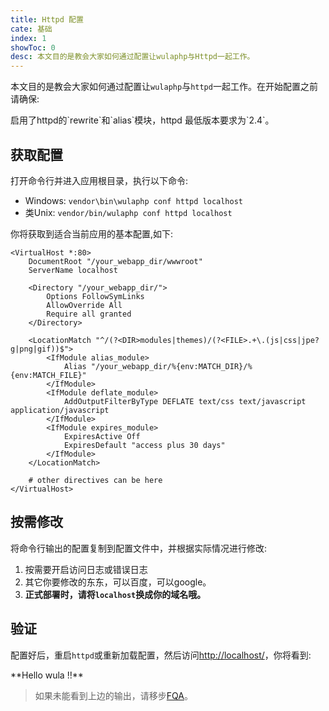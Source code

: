 ```yaml
---
title: Httpd 配置
cate: 基础
index: 1
showToc: 0
desc: 本文目的是教会大家如何通过配置让wulaphp与Httpd一起工作。
---
```


本文目的是教会大家如何通过配置让`wulaphp`与`httpd`一起工作。在开始配置之前请确保:

<p class="tip" markdown="1">启用了httpd的`rewrite`和`alias`模块，httpd 最低版本要求为`2.4`。</p>

## 获取配置

打开命令行并进入应用根目录，执行以下命令:

* Windows: `vendor\bin\wulaphp conf httpd localhost`
* 类Unix:  `vendor/bin/wulaphp conf httpd localhost`

你将获取到适合当前应用的基本配置,如下:

```httpd
<VirtualHost *:80>
    DocumentRoot "/your_webapp_dir/wwwroot"
    ServerName localhost

    <Directory "/your_webapp_dir/">
        Options FollowSymLinks
        AllowOverride All
        Require all granted
    </Directory>

    <LocationMatch "^/(?<DIR>modules|themes)/(?<FILE>.+\.(js|css|jpe?g|png|gif))$">
        <IfModule alias_module>
            Alias "/your_webapp_dir/%{env:MATCH_DIR}/%{env:MATCH_FILE}"
        </IfModule>
        <IfModule deflate_module>
            AddOutputFilterByType DEFLATE text/css text/javascript application/javascript
        </IfModule>
        <IfModule expires_module>
            ExpiresActive Off
            ExpiresDefault "access plus 30 days"
        </IfModule>
    </LocationMatch>

    # other directives can be here
</VirtualHost>
```

## 按需修改

将命令行输出的配置复制到配置文件中，并根据实际情况进行修改:

1. 按需要开启访问日志或错误日志
2. 其它你要修改的东东，可以百度，可以google。
3. **正式部署时，请将`localhost`换成你的域名哦。**

## 验证

配置好后，重启`httpd`或重新加载配置，然后访问<a href="http://localhost" target="_blank">http://localhost/</a>，你将看到:

<p class="success" markdown=1>
**Hello wula !!**
</p>

> 如果未能看到上边的输出，请移步[FQA](../fqa.md#install)。
